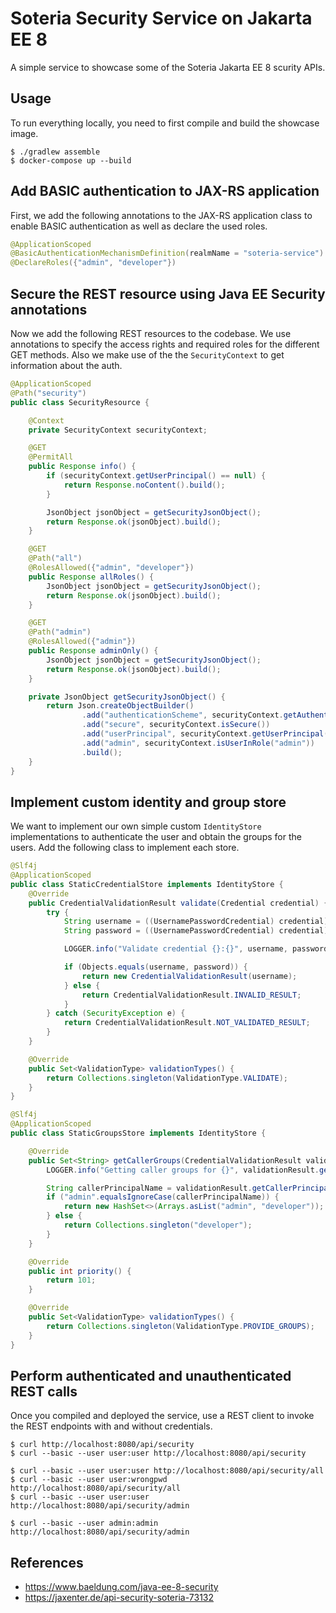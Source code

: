 # Soteria Security Service on Jakarta EE 8

A simple service to showcase some of the Soteria Jakarta EE 8 scurity APIs.

## Usage

To run everything locally, you need to first compile and build the showcase image.
```
$ ./gradlew assemble
$ docker-compose up --build
```

## Add BASIC authentication to JAX-RS application

First, we add the following annotations to the JAX-RS application class to enable BASIC authentication
as well as declare the used roles.

```java
@ApplicationScoped
@BasicAuthenticationMechanismDefinition(realmName = "soteria-service")
@DeclareRoles({"admin", "developer"})
```

## Secure the REST resource using Java EE Security annotations

Now we add the following REST resources to the codebase. We use annotations to specify
the access rights and required roles for the different GET methods. Also we make use of
the the `SecurityContext` to get information about the auth.

```java
@ApplicationScoped
@Path("security")
public class SecurityResource {

    @Context
    private SecurityContext securityContext;

    @GET
    @PermitAll
    public Response info() {
        if (securityContext.getUserPrincipal() == null) {
            return Response.noContent().build();
        }

        JsonObject jsonObject = getSecurityJsonObject();
        return Response.ok(jsonObject).build();
    }

    @GET
    @Path("all")
    @RolesAllowed({"admin", "developer"})
    public Response allRoles() {
        JsonObject jsonObject = getSecurityJsonObject();
        return Response.ok(jsonObject).build();
    }

    @GET
    @Path("admin")
    @RolesAllowed({"admin"})
    public Response adminOnly() {
        JsonObject jsonObject = getSecurityJsonObject();
        return Response.ok(jsonObject).build();
    }

    private JsonObject getSecurityJsonObject() {
        return Json.createObjectBuilder()
                .add("authenticationScheme", securityContext.getAuthenticationScheme())
                .add("secure", securityContext.isSecure())
                .add("userPrincipal", securityContext.getUserPrincipal().getName())
                .add("admin", securityContext.isUserInRole("admin"))
                .build();
    }
}
``` 

## Implement custom identity and group store

We want to implement our own simple custom `IdentityStore` implementations to authenticate the
user and obtain the groups for the users. Add the following class to implement each store.

```java
@Slf4j
@ApplicationScoped
public class StaticCredentialStore implements IdentityStore {
    @Override
    public CredentialValidationResult validate(Credential credential) {
        try {
            String username = ((UsernamePasswordCredential) credential).getCaller();
            String password = ((UsernamePasswordCredential) credential).getPasswordAsString();

            LOGGER.info("Validate credential {}:{}", username, password);

            if (Objects.equals(username, password)) {
                return new CredentialValidationResult(username);
            } else {
                return CredentialValidationResult.INVALID_RESULT;
            }
        } catch (SecurityException e) {
            return CredentialValidationResult.NOT_VALIDATED_RESULT;
        }
    }

    @Override
    public Set<ValidationType> validationTypes() {
        return Collections.singleton(ValidationType.VALIDATE);
    }
}
```

```java
@Slf4j
@ApplicationScoped
public class StaticGroupsStore implements IdentityStore {

    @Override
    public Set<String> getCallerGroups(CredentialValidationResult validationResult) {
        LOGGER.info("Getting caller groups for {}", validationResult.getCallerPrincipal().getName());

        String callerPrincipalName = validationResult.getCallerPrincipal().getName();
        if ("admin".equalsIgnoreCase(callerPrincipalName)) {
            return new HashSet<>(Arrays.asList("admin", "developer"));
        } else {
            return Collections.singleton("developer");
        }
    }

    @Override
    public int priority() {
        return 101;
    }

    @Override
    public Set<ValidationType> validationTypes() {
        return Collections.singleton(ValidationType.PROVIDE_GROUPS);
    }
}
```

## Perform authenticated and unauthenticated REST calls

Once you compiled and deployed the service, use a REST client to invoke the REST endpoints with
and without credentials.

```
$ curl http://localhost:8080/api/security
$ curl --basic --user user:user http://localhost:8080/api/security

$ curl --basic --user user:user http://localhost:8080/api/security/all
$ curl --basic --user user:wrongpwd http://localhost:8080/api/security/all
$ curl --basic --user user:user http://localhost:8080/api/security/admin

$ curl --basic --user admin:admin http://localhost:8080/api/security/admin
``` 

## References

- https://www.baeldung.com/java-ee-8-security
- https://jaxenter.de/api-security-soteria-73132